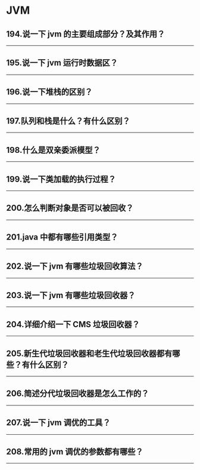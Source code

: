 # JVM
## 194.说一下 jvm 的主要组成部分？及其作用？
---
## 195.说一下 jvm 运行时数据区？
---
## 196.说一下堆栈的区别？
---
## 197.队列和栈是什么？有什么区别？
---
## 198.什么是双亲委派模型？
---
## 199.说一下类加载的执行过程？
---
## 200.怎么判断对象是否可以被回收？
---
## 201.java 中都有哪些引用类型？
---
## 202.说一下 jvm 有哪些垃圾回收算法？
---
## 203.说一下 jvm 有哪些垃圾回收器？
---
## 204.详细介绍一下 CMS 垃圾回收器？
---
## 205.新生代垃圾回收器和老生代垃圾回收器都有哪些？有什么区别？
---
## 206.简述分代垃圾回收器是怎么工作的？
---
## 207.说一下 jvm 调优的工具？
---
## 208.常用的 jvm 调优的参数都有哪些？
---